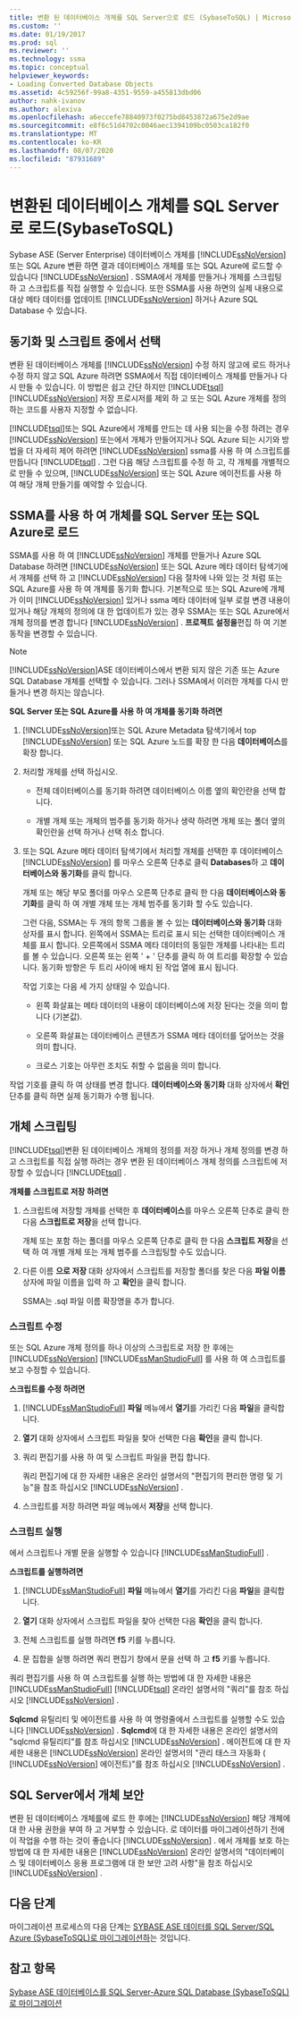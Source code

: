 ```yaml
---
title: 변환 된 데이터베이스 개체를 SQL Server으로 로드 (SybaseToSQL) | Microsoft Docs
ms.custom: ''
ms.date: 01/19/2017
ms.prod: sql
ms.reviewer: ''
ms.technology: ssma
ms.topic: conceptual
helpviewer_keywords:
- Loading Converted Database Objects
ms.assetid: 4c59256f-99a8-4351-9559-a455813dbd06
author: nahk-ivanov
ms.author: alexiva
ms.openlocfilehash: a6eccefe78840973f0275bd8453872a675e2d9ae
ms.sourcegitcommit: e8f6c51d4702c0046aec1394109bc0503ca182f0
ms.translationtype: MT
ms.contentlocale: ko-KR
ms.lasthandoff: 08/07/2020
ms.locfileid: "87931689"
---
```

# <a name="loading-converted-database-objects-into-sql-server-sybasetosql"></a>변환된 데이터베이스 개체를 SQL Server로 로드(SybaseToSQL)
Sybase ASE (Server Enterprise) 데이터베이스 개체를 [!INCLUDE[ssNoVersion](../../includes/ssnoversion-md.md)] 또는 SQL Azure 변환 하면 결과 데이터베이스 개체를 또는 SQL Azure에 로드할 수 있습니다 [!INCLUDE[ssNoVersion](../../includes/ssnoversion-md.md)] . SSMA에서 개체를 만들거나 개체를 스크립팅 하 고 스크립트를 직접 실행할 수 있습니다. 또한 SSMA를 사용 하면의 실제 내용으로 대상 메타 데이터를 업데이트 [!INCLUDE[ssNoVersion](../../includes/ssnoversion-md.md)] 하거나 Azure SQL Database 수 있습니다.  
  
## <a name="choosing-between-synchronization-and-scripts"></a>동기화 및 스크립트 중에서 선택  
변환 된 데이터베이스 개체를 [!INCLUDE[ssNoVersion](../../includes/ssnoversion-md.md)] 수정 하지 않고에 로드 하거나 수정 하지 않고 SQL Azure 하려면 SSMA에서 직접 데이터베이스 개체를 만들거나 다시 만들 수 있습니다. 이 방법은 쉽고 간단 하지만 [!INCLUDE[tsql](../../includes/tsql-md.md)] [!INCLUDE[ssNoVersion](../../includes/ssnoversion-md.md)] 저장 프로시저를 제외 하 고 또는 SQL Azure 개체를 정의 하는 코드를 사용자 지정할 수 없습니다.  
  
[!INCLUDE[tsql](../../includes/tsql-md.md)]또는 SQL Azure에서 개체를 만드는 데 사용 되는을 수정 하려는 경우 [!INCLUDE[ssNoVersion](../../includes/ssnoversion-md.md)] 또는에서 개체가 만들어지거나 SQL Azure 되는 시기와 방법을 더 자세히 제어 하려면 [!INCLUDE[ssNoVersion](../../includes/ssnoversion-md.md)] ssma를 사용 하 여 스크립트를 만듭니다 [!INCLUDE[tsql](../../includes/tsql-md.md)] . 그런 다음 해당 스크립트를 수정 하 고, 각 개체를 개별적으로 만들 수 있으며, [!INCLUDE[ssNoVersion](../../includes/ssnoversion-md.md)] 또는 SQL Azure 에이전트를 사용 하 여 해당 개체 만들기를 예약할 수 있습니다.  
  
## <a name="using-ssma-to-load-objects-into-sql-server-or-sql-azure"></a>SSMA를 사용 하 여 개체를 SQL Server 또는 SQL Azure로 로드  
SSMA를 사용 하 여 [!INCLUDE[ssNoVersion](../../includes/ssnoversion-md.md)] 개체를 만들거나 Azure SQL Database 하려면 [!INCLUDE[ssNoVersion](../../includes/ssnoversion-md.md)] 또는 SQL Azure 메타 데이터 탐색기에서 개체를 선택 하 고 [!INCLUDE[ssNoVersion](../../includes/ssnoversion-md.md)] 다음 절차에 나와 있는 것 처럼 또는 SQL Azure를 사용 하 여 개체를 동기화 합니다. 기본적으로 또는 SQL Azure에 개체가 이미 [!INCLUDE[ssNoVersion](../../includes/ssnoversion-md.md)] 있거나 ssma 메타 데이터에 일부 로컬 변경 내용이 있거나 해당 개체의 정의에 대 한 업데이트가 있는 경우 SSMA는 또는 SQL Azure에서 개체 정의를 변경 합니다 [!INCLUDE[ssNoVersion](../../includes/ssnoversion-md.md)] . **프로젝트 설정을**편집 하 여 기본 동작을 변경할 수 있습니다.  
  
> [!NOTE]  
> [!INCLUDE[ssNoVersion](../../includes/ssnoversion-md.md)]ASE 데이터베이스에서 변환 되지 않은 기존 또는 Azure SQL Database 개체를 선택할 수 있습니다. 그러나 SSMA에서 이러한 개체를 다시 만들거나 변경 하지는 않습니다.  
  
**SQL Server 또는 SQL Azure를 사용 하 여 개체를 동기화 하려면**  
  
1.  [!INCLUDE[ssNoVersion](../../includes/ssnoversion-md.md)]또는 SQL Azure Metadata 탐색기에서 top [!INCLUDE[ssNoVersion](../../includes/ssnoversion-md.md)] 또는 SQL Azure 노드를 확장 한 다음 **데이터베이스**를 확장 합니다.  
  
2.  처리할 개체를 선택 하십시오.  
  
    -   전체 데이터베이스를 동기화 하려면 데이터베이스 이름 옆의 확인란을 선택 합니다.  
  
    -   개별 개체 또는 개체의 범주를 동기화 하거나 생략 하려면 개체 또는 폴더 옆의 확인란을 선택 하거나 선택 취소 합니다.  
  
3.  또는 SQL Azure 메타 데이터 탐색기에서 처리할 개체를 선택한 후 데이터베이스 [!INCLUDE[ssNoVersion](../../includes/ssnoversion-md.md)] 를 마우스 오른쪽 단추로 클릭 **Databases**하 고 **데이터베이스와 동기화**를 클릭 합니다.  
  
    개체 또는 해당 부모 폴더를 마우스 오른쪽 단추로 클릭 한 다음 **데이터베이스와 동기화**를 클릭 하 여 개별 개체 또는 개체 범주를 동기화 할 수도 있습니다.  
  
    그런 다음, SSMA는 두 개의 항목 그룹을 볼 수 있는 **데이터베이스와 동기화** 대화 상자를 표시 합니다. 왼쪽에서 SSMA는 트리로 표시 되는 선택한 데이터베이스 개체를 표시 합니다. 오른쪽에서 SSMA 메타 데이터의 동일한 개체를 나타내는 트리를 볼 수 있습니다. 오른쪽 또는 왼쪽 ' + ' 단추를 클릭 하 여 트리를 확장할 수 있습니다. 동기화 방향은 두 트리 사이에 배치 된 작업 열에 표시 됩니다.  
  
    작업 기호는 다음 세 가지 상태일 수 있습니다.  
  
    -   왼쪽 화살표는 메타 데이터의 내용이 데이터베이스에 저장 된다는 것을 의미 합니다 (기본값).  
  
    -   오른쪽 화살표는 데이터베이스 콘텐츠가 SSMA 메타 데이터를 덮어쓰는 것을 의미 합니다.  
  
    -   크로스 기호는 아무런 조치도 취할 수 없음을 의미 합니다.  
  
작업 기호를 클릭 하 여 상태를 변경 합니다. **데이터베이스와 동기화** 대화 상자에서 **확인** 단추를 클릭 하면 실제 동기화가 수행 됩니다.  
  
## <a name="scripting-objects"></a>개체 스크립팅  
[!INCLUDE[tsql](../../includes/tsql-md.md)]변환 된 데이터베이스 개체의 정의를 저장 하거나 개체 정의를 변경 하 고 스크립트를 직접 실행 하려는 경우 변환 된 데이터베이스 개체 정의를 스크립트에 저장할 수 있습니다 [!INCLUDE[tsql](../../includes/tsql-md.md)] .  
  
**개체를 스크립트로 저장 하려면**  
  
1.  스크립트에 저장할 개체를 선택한 후 **데이터베이스**를 마우스 오른쪽 단추로 클릭 한 다음 **스크립트로 저장**을 선택 합니다.  
  
    개체 또는 포함 하는 폴더를 마우스 오른쪽 단추로 클릭 한 다음 **스크립트 저장**을 선택 하 여 개별 개체 또는 개체 범주를 스크립팅할 수도 있습니다.  
  
2.  다른 이름 **으로 저장** 대화 상자에서 스크립트를 저장할 폴더를 찾은 다음 **파일 이름** 상자에 파일 이름을 입력 하 고 **확인**을 클릭 합니다.  
  
    SSMA는 .sql 파일 이름 확장명을 추가 합니다.  
  
### <a name="modifying-scripts"></a>스크립트 수정  
또는 SQL Azure 개체 정의를 하나 이상의 스크립트로 저장 한 후에는 [!INCLUDE[ssNoVersion](../../includes/ssnoversion-md.md)] [!INCLUDE[ssManStudioFull](../../includes/ssmanstudiofull-md.md)] 를 사용 하 여 스크립트를 보고 수정할 수 있습니다.  
  
**스크립트를 수정 하려면**  
  
1.  [!INCLUDE[ssManStudioFull](../../includes/ssmanstudiofull-md.md)] **파일** 메뉴에서 **열기**를 가리킨 다음 **파일**을 클릭합니다.  
  
2.  **열기** 대화 상자에서 스크립트 파일을 찾아 선택한 다음 **확인**을 클릭 합니다.  
  
3.  쿼리 편집기를 사용 하 여 및 스크립트 파일을 편집 합니다.  
  
    쿼리 편집기에 대 한 자세한 내용은 온라인 설명서의 "편집기의 편리한 명령 및 기능"을 참조 하십시오 [!INCLUDE[ssNoVersion](../../includes/ssnoversion-md.md)] .  
  
4.  스크립트를 저장 하려면 파일 메뉴에서 **저장**을 선택 합니다.  
  
### <a name="running-scripts"></a>스크립트 실행  
에서 스크립트나 개별 문을 실행할 수 있습니다 [!INCLUDE[ssManStudioFull](../../includes/ssmanstudiofull-md.md)] .  
  
**스크립트를 실행하려면**  
  
1.  [!INCLUDE[ssManStudioFull](../../includes/ssmanstudiofull-md.md)] **파일** 메뉴에서 **열기**를 가리킨 다음 **파일**을 클릭합니다.  
  
2.  **열기** 대화 상자에서 스크립트 파일을 찾아 선택한 다음 **확인**을 클릭 합니다.  
  
3.  전체 스크립트를 실행 하려면 **f5** 키를 누릅니다.  
  
4.  문 집합을 실행 하려면 쿼리 편집기 창에서 문을 선택 하 고 **f5** 키를 누릅니다.  
  
쿼리 편집기를 사용 하 여 스크립트를 실행 하는 방법에 대 한 자세한 내용은 [!INCLUDE[ssManStudioFull](../../includes/ssmanstudiofull-md.md)] [!INCLUDE[tsql](../../includes/tsql-md.md)] 온라인 설명서의 "쿼리"를 참조 하십시오 [!INCLUDE[ssNoVersion](../../includes/ssnoversion-md.md)] .  
  
**Sqlcmd** 유틸리티 및 에이전트를 사용 하 여 명령줄에서 스크립트를 실행할 수도 있습니다 [!INCLUDE[ssNoVersion](../../includes/ssnoversion-md.md)] . **Sqlcmd**에 대 한 자세한 내용은 온라인 설명서의 "sqlcmd 유틸리티"를 참조 하십시오 [!INCLUDE[ssNoVersion](../../includes/ssnoversion-md.md)] . 에이전트에 대 한 자세한 내용은 [!INCLUDE[ssNoVersion](../../includes/ssnoversion-md.md)] 온라인 설명서의 "관리 태스크 자동화 ( [!INCLUDE[ssNoVersion](../../includes/ssnoversion-md.md)] 에이전트)"를 참조 하십시오 [!INCLUDE[ssNoVersion](../../includes/ssnoversion-md.md)] .  
  
## <a name="securing-objects-in-sql-server"></a>SQL Server에서 개체 보안  
변환 된 데이터베이스 개체를에 로드 한 후에는 [!INCLUDE[ssNoVersion](../../includes/ssnoversion-md.md)] 해당 개체에 대 한 사용 권한을 부여 하 고 거부할 수 있습니다. 로 데이터를 마이그레이션하기 전에이 작업을 수행 하는 것이 좋습니다 [!INCLUDE[ssNoVersion](../../includes/ssnoversion-md.md)] . 에서 개체를 보호 하는 방법에 대 한 자세한 내용은 [!INCLUDE[ssNoVersion](../../includes/ssnoversion-md.md)] 온라인 설명서의 "데이터베이스 및 데이터베이스 응용 프로그램에 대 한 보안 고려 사항"을 참조 하십시오 [!INCLUDE[ssNoVersion](../../includes/ssnoversion-md.md)] .  
  
## <a name="next-step"></a>다음 단계  
마이그레이션 프로세스의 다음 단계는 [SYBASE ASE 데이터를 SQL Server/SQL Azure (SybaseToSQL)로 마이그레이션하](https://msdn.microsoft.com/54a39f5e-9250-4387-a3ae-eae47c799811)는 것입니다.  
  
## <a name="see-also"></a>참고 항목  
[Sybase ASE 데이터베이스를 SQL Server-Azure SQL Database &#40;SybaseToSQL&#41;로 마이그레이션](../../ssma/sybase/migrating-sybase-ase-databases-to-sql-server-azure-sql-db-sybasetosql.md)  
  
